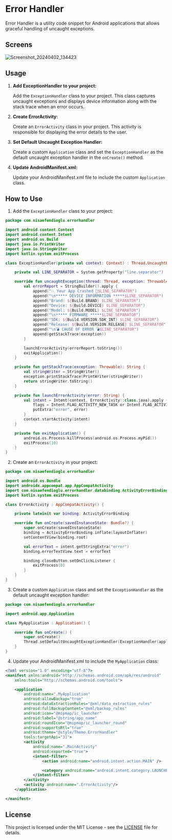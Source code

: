 
# Error Handler

Error Handler is a utility code snippet for Android applications that allows graceful handling of uncaught exceptions.

## Screens

![Screenshot_20240402_134423](https://github.com/nisaefendioglu/ErrorHandler/assets/48391281/a0607561-c6d7-4d6e-ab5e-c3e0bff6b5e5)


## Usage

1. **Add ExceptionHandler to your project:**

   Add the `ExceptionHandler` class to your project. This class captures uncaught exceptions and displays device information along with the stack trace when an error occurs.

2. **Create ErrorActivity:**

   Create an `ErrorActivity` class in your project. This activity is responsible for displaying the error details to the user.

3. **Set Default Uncaught Exception Handler:**

   Create a custom `Application` class and set the `ExceptionHandler` as the default uncaught exception handler in the `onCreate()` method.

4. **Update AndroidManifest.xml:**

   Update your AndroidManifest.xml file to include the custom `Application` class.

## How to Use

1. Add the `ExceptionHandler` class to your project:

```kotlin
package com.nisaefendioglu.errorhandler

import android.content.Context
import android.content.Intent
import android.os.Build
import java.io.PrintWriter
import java.io.StringWriter
import kotlin.system.exitProcess

class ExceptionHandler(private val context: Context) : Thread.UncaughtExceptionHandler {

    private val LINE_SEPARATOR = System.getProperty("line.separator")

    override fun uncaughtException(thread: Thread, exception: Throwable) {
        val errorReport = StringBuilder().apply {
            append("💥 Your App Crashed 🥲$LINE_SEPARATOR")
            append("\n***** DEVICE INFORMATION *****$LINE_SEPARATOR")
            append("Brand: ${Build.BRAND} $LINE_SEPARATOR")
            append("Device: ${Build.DEVICE} $LINE_SEPARATOR")
            append("Model: ${Build.MODEL} $LINE_SEPARATOR")
            append("\n***** FIRMWARE *****$LINE_SEPARATOR")
            append("SDK: ${Build.VERSION.SDK_INT} $LINE_SEPARATOR")
            append("Release: ${Build.VERSION.RELEASE} $LINE_SEPARATOR")
            append("\n💣 CAUSE OF ERROR 💣$LINE_SEPARATOR")
            append(getStackTrace(exception))
        }

        launchErrorActivity(errorReport.toString())
        exitApplication()
    }

    private fun getStackTrace(exception: Throwable): String {
        val stringWriter = StringWriter()
        exception.printStackTrace(PrintWriter(stringWriter))
        return stringWriter.toString()
    }

    private fun launchErrorActivity(error: String) {
        val intent = Intent(context, ErrorActivity::class.java).apply {
            flags = Intent.FLAG_ACTIVITY_NEW_TASK or Intent.FLAG_ACTIVITY_CLEAR_TASK
            putExtra("error", error)
        }
        context.startActivity(intent)
    }

    private fun exitApplication() {
        android.os.Process.killProcess(android.os.Process.myPid())
        exitProcess(10)
    }
}
```

2. Create an `ErrorActivity` in your project:

```kotlin
package com.nisaefendioglu.errorhandler

import android.os.Bundle
import androidx.appcompat.app.AppCompatActivity
import com.nisaefendioglu.errorhandler.databinding.ActivityErrorBinding
import kotlin.system.exitProcess

class ErrorActivity : AppCompatActivity() {

    private lateinit var binding: ActivityErrorBinding

    override fun onCreate(savedInstanceState: Bundle?) {
        super.onCreate(savedInstanceState)
        binding = ActivityErrorBinding.inflate(layoutInflater)
        setContentView(binding.root)

        val errorText = intent.getStringExtra("error")
        binding.errorTextView.text = errorText

        binding.closeButton.setOnClickListener {
            exitProcess(0)
        }
    }
}
```

3. Create a custom `Application` class and set the `ExceptionHandler` as the default uncaught exception handler:

```kotlin
package com.nisaefendioglu.errorhandler

import android.app.Application

class MyApplication : Application() {

    override fun onCreate() {
        super.onCreate()
        Thread.setDefaultUncaughtExceptionHandler(ExceptionHandler(applicationContext))
    }
}
```

4. Update your AndroidManifest.xml to include the `MyApplication` class:

```xml
<?xml version="1.0" encoding="utf-8"?>
<manifest xmlns:android="http://schemas.android.com/apk/res/android"
    xmlns:tools="http://schemas.android.com/tools">

    <application
        android:name=".MyApplication"
        android:allowBackup="true"
        android:dataExtractionRules="@xml/data_extraction_rules"
        android:fullBackupContent="@xml/backup_rules"
        android:icon="@mipmap/ic_launcher"
        android:label="@string/app_name"
        android:roundIcon="@mipmap/ic_launcher_round"
        android:supportsRtl="true"
        android:theme="@style/Theme.ErrorHandler"
        tools:targetApi="31">
        <activity
            android:name=".MainActivity"
            android:exported="true">
            <intent-filter>
                <action android:name="android.intent.action.MAIN" />

                <category android:name="android.intent.category.LAUNCHER" />
            </intent-filter>
        </activity>
        <activity android:name=".ErrorActivity"/>
    </application>

</manifest>
```

## License

This project is licensed under the MIT License - see the [LICENSE](LICENSE) file for details.
